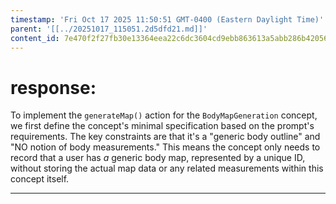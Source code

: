 ```yaml
---
timestamp: 'Fri Oct 17 2025 11:50:51 GMT-0400 (Eastern Daylight Time)'
parent: '[[../20251017_115051.2d5dfd21.md]]'
content_id: 7e470f2f27fb30e13364eea22c6dc3604cd9ebb863613a5abb286b42056bbabf
---
```


# response:

To implement the `generateMap()` action for the `BodyMapGeneration` concept, we first define the concept's minimal specification based on the prompt's requirements. The key constraints are that it's a "generic body outline" and "NO notion of body measurements." This means the concept only needs to record that a user has *a* generic body map, represented by a unique ID, without storing the actual map data or any related measurements within this concept itself.

***
